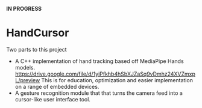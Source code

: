 **IN PROGRESS**

# HandCursor
Two parts to this project
- A C++ implementation of hand tracking based off MediaPipe Hands models. https://drive.google.com/file/d/1yiPfkhb4hSbXJZaSq9vDmhz24XVZmxpL/preview
This is for education, optimization and easier implementation on a range of embedded devices.
- A gesture recognition module that that turns the camera feed into a cursor-like user interface tool.
